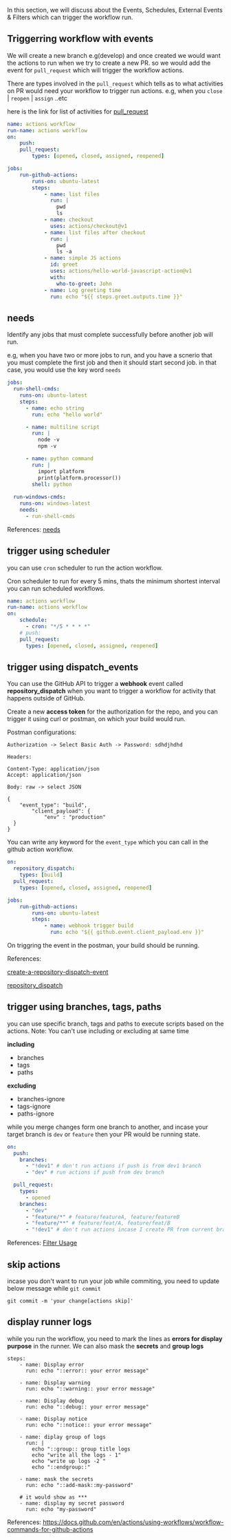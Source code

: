 In this section, we will discuss about the Events, Schedules, External Events & Filters which can trigger the workflow run. 

## Triggerring workflow with events

We will create a new branch e.g(develop) and once created we would want the actions to run when we try to create a new PR. so we would add the event for `pull_request` which will trigger the workflow actions. 

There are types involved in the `pull_request` which tells as to what activities on PR would need your workflow to trigger run actions. e.g, when you `close` | `reopen` | `assign` ..etc

here is the link for list of activities for [pull_request](https://docs.github.com/en/actions/using-workflows/events-that-trigger-workflows#pull_request)

```yaml
name: actions workflow
run-name: actions workflow
on: 
    push:
    pull_request: 
        types: [opened, closed, assigned, reopened]

jobs:
    run-github-actions:
        runs-on: ubuntu-latest
        steps:
            - name: list files
              run: |
                pwd
                ls
            - name: checkout
              uses: actions/checkout@v1
            - name: list files after checkout 
              run: |
                pwd
                ls -a
            - name: simple JS actions
              id: greet
              uses: actions/hello-world-javascript-action@v1
              with:
                who-to-greet: John
            - name: Log greeting time
              run: echo "${{ steps.greet.outputs.time }}"
```

## needs

Identify any jobs that must complete successfully before another job will run.

e.g, when you have two or more jobs to run, and you have a scnerio that you must complete the first job and then it should start second job. in that case, you would use the key word `needs`

```yaml
jobs:
  run-shell-cmds:
    runs-on: ubuntu-latest
    steps:
      - name: echo string
        run: echo "hello world"

      - name: multiline script
        run: |
          node -v
          npm -v 

      - name: python command 
        run: | 
          import platform
          print(platform.processor())
        shell: python
        
  run-windows-cmds:
    runs-on: windows-latest
    needs: 
      - run-shell-cmds
```

References: [needs](https://docs.github.com/en/actions/using-workflows/workflow-syntax-for-github-actions#jobsjob_idneeds)

## trigger using scheduler

you can use `cron` scheduler to run the action  workflow. 

Cron scheduler to run for every 5 mins, thats the minimum shortest interval you can run scheduled workflows.

```yaml
name: actions workflow
run-name: actions workflow
on: 
    schedule:
      - cron: "*/5 * * * *"
    # push:
    pull_request: 
      types: [opened, closed, assigned, reopened]
```

## trigger using dispatch_events

You can use the GitHub API to trigger a **webhook** event called **repository_dispatch** when you want to trigger a workflow for activity that happens outside of GitHub. 

Create a new **access token** for the authorization for the repo, and you can trigger it using curl or postman, on which your build would run. 

Postman configurations:

```
Authorization -> Select Basic Auth -> Password: sdhdjhdhd

Headers: 

Content-Type: application/json
Accept: application/json

Body: raw -> select JSON

{
    "event_type": "build",
		"client_payload": {
			"env" : "production"
  }
}

```

You can write any keyword for the `event_type` which you can call in the github action workflow.

```yaml
on:
  repository_dispatch:
    types: [build]
  pull_request: 
    types: [opened, closed, assigned, reopened]

jobs:
    run-github-actions:
        runs-on: ubuntu-latest
        steps:
            - name: webhook trigger build
              run: echo "${{ github.event.client_payload.env }}"
```

On triggring the event in the postman, your build should be running.

References: 

[create-a-repository-dispatch-event](https://docs.github.com/en/rest/repos/repos?apiVersion=2022-11-28#create-a-repository-dispatch-event)

[repository_dispatch](https://docs.github.com/en/actions/using-workflows/events-that-trigger-workflows#repository_dispatch)

## trigger using branches, tags, paths

you can use specific branch, tags and paths to execute scripts based on the actions. 
Note: You can't use including or excluding at same time

**including**

- branches
- tags
- paths

**excluding**

- branches-ignore
- tags-ignore
- paths-ignore

while you merge changes form one branch to another, and incase your target branch is `dev` or `feature`
then your PR would be running state. 

```yaml
on:
  push: 
    branches: 
      - "!dev1" # don't run actions if push is from dev1 branch
      - "dev" # run actions if push from dev branch

  pull_request:
    types:
      - opened
    branches:
      - "dev"
      - "feature/*" # feature/featureA, feature/featureB
      - "feature/**" # feature/feat/A, feature/feat/B
      - "!dev1" # don't run actions incase I create PR from current branch to dev1
```

References: [Filter Usage](https://docs.github.com/en/actions/using-workflows/workflow-syntax-for-github-actions#using-filters)

## skip actions

incase you don't want to run your job while commiting, you need to update below message while `git commit`

```
git commit -m 'your change[actions skip]'
```

## display runner logs

while you run the workflow, you need to mark the lines as **errors for display purpose** in the runner. We can also mask the **secrets** and **group logs**

```
steps:
    - name: Display error
      run: echo "::error:: your error message"
    
    - name: Display warning
      run: echo "::warning:: your error message"

    - name: Display debug
      run: echo "::debug:: your error message"

    - name: Display notice
      run: echo "::notice:: your error message"

    - name: diplay group of logs
      run: |
        echo "::group:: group title logs
        echo "write all the logs - 1"
        echo "write up logs -2 "
        echo "::endgroup::"

    - name: mask the secrets
      run: echo "::add-mask::my-password"

    # it would show as ***
    - name: display my secret password
      run: echo "my-password"
``` 

References: https://docs.github.com/en/actions/using-workflows/workflow-commands-for-github-actions

